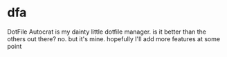 # dfa

DotFile Autocrat is my dainty little dotfile manager. is it better than the
others out there? no. but it's mine. hopefully I'll add more features at some
point
